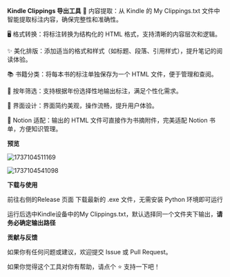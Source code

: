 **Kindle Clippings 导出工具**
📝 内容提取：从 Kindle 的 My Clippings.txt 文件中智能提取标注内容，确保完整性和准确性。

🖥️ 格式转换：将标注转换为结构化的 HTML 格式，支持清晰的内容层次和逻辑。

✨ 美化排版：添加适当的格式和样式（如标题、段落、引用样式），提升笔记的阅读体验。

📚 书籍分类：将每本书的标注单独保存为一个 HTML 文件，便于管理和查阅。

📅 按年筛选：支持根据年份选择性地输出标注，满足个性化需求。

🎨 界面设计：界面简约美观，操作流畅，提升用户体验。

📂 Notion 适配：输出的 HTML 文件可直接作为书摘附件，完美适配 Notion 书单，方便知识管理。


**预览**


![1737104511169](https://github.com/user-attachments/assets/afb8c132-43da-4d2a-88c8-dacbb21662b3)

![1737104541098](https://github.com/user-attachments/assets/e568c126-4354-45b1-8c7e-196dd3e687f2)


**下载与使用**

前往右侧的Release 页面 下载最新的 .exe 文件，无需安装 Python 环境即可运行

运行后选中Kindle设备中的My Clippings.txt，默认选择同一个文件夹下输出，**请务必确定输出路径**


**贡献与反馈**

如果你有任何问题或建议，欢迎提交 Issue 或 Pull Request。

如果你觉得这个工具对你有帮助，请点个 ⭐️ 支持一下吧！

